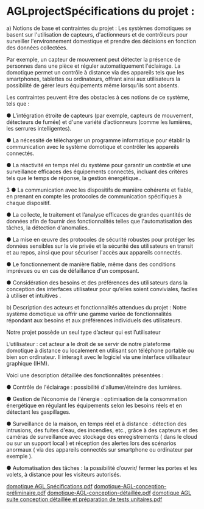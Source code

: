 # AGLprojectSpécifications du projet :
a) Notions de base et contraintes du projet :
Les systèmes domotiques se basent sur l'utilisation de capteurs, d'actionneurs et de
contrôleurs pour surveiller l'environnement domestique et prendre des décisions en fonction
des données collectées.

Par exemple, un capteur de mouvement peut détecter la présence de personnes dans une
pièce et réguler automatiquement l'éclairage.
La domotique permet un contrôle à distance via des appareils tels que les smartphones,
tablettes ou ordinateurs, offrant ainsi aux utilisateurs la possibilité de gérer leurs
équipements même lorsqu'ils sont absents.

Les contraintes peuvent être des obstacles à ces notions de ce système, tels que :

● L’intégration étroite de capteurs (par exemple, capteurs de mouvement,
détecteurs de fumée) et d'une variété d’actionneurs (comme les lumières, les
serrures intelligentes).

● La nécessité de télécharger un programme informatique pour établir la
communication avec le système domotique et contrôler les appareils
connectés.

● La réactivité en temps réel du système pour garantir un contrôle et une
surveillance efficaces des équipements connectés, incluant des critères tels
que le temps de réponse, la gestion énergétique..

3
● La communication avec les dispositifs de manière cohérente et fiable, en
prenant en compte les protocoles de communication spécifiques à chaque
dispositif.

● La collecte, le traitement et l’analyse efficaces de grandes quantités de
données afin de fournir des fonctionnalités telles que l'automatisation des
tâches, la détection d'anomalies..

● La mise en œuvre des protocoles de sécurité robustes pour protéger les
données sensibles sur la vie privée et la sécurité des utilisateurs en transit et
au repos, ainsi que pour sécuriser l'accès aux appareils connectés.

● Le fonctionnement de manière fiable, même dans des conditions imprévues
ou en cas de défaillance d'un composant.

● Considération des besoins et des préférences des utilisateurs dans la
conception des interfaces utilisateur pour qu’elles soient conviviales, faciles à
utiliser et intuitives .

b) Description des acteurs et fonctionnalités attendues du projet :
Notre système domotique va offrir une gamme variée de fonctionnalités répondant aux
besoins et aux préférences individuels des utilisateurs.

Notre projet possède un seul type d’acteur qui est l’utilisateur


L’utilisateur : cet acteur a le droit de se servir de notre plateforme domotique à distance ou
localement en utilisant son téléphone portable ou bien son ordinateur. Il interagit avec le
logiciel via une interface utilisateur graphique (IHM).

Voici une description détaillée des fonctionnalités présentées :

● Contrôle de l'éclairage : possibilité d'allumer/éteindre des lumières.

● Gestion de l’économie de l'énergie : optimisation de la consommation énergétique en
régulant les équipements selon les besoins réels et en détectant les gaspillages.

● Surveillance de la maison, en temps réel et à distance : détection des intrusions, des
fuites d'eau, des incendies, etc., grâce à des capteurs et des caméras de surveillance
avec stockage des enregistrements ( dans le cloud ou sur un support local ) et
réception des alertes lors des scénarios anormaux ( via des appareils connectés sur
smartphone ou ordinateur par exemple ).

● Automatisation des tâches : la possibilité d’ouvrir/ fermer les portes et les volets, à
distance pour les visiteurs autorisés.


[domotique AGL Spécifications.pdf](https://github.com/nouhabennasr/AGLproject/files/15146254/domotique.AGL.Specifications.pdf)
[domotique-AGL-conception-préliminaire.pdf](https://github.com/nouhabennasr/AGLproject/files/15146264/domotique-AGL-conception-preliminaire.pdf)
[domotique-AGL-conception-détaillée.pdf](https://github.com/nouhabennasr/AGLproject/files/15146265/domotique-AGL-conception-detaillee.pdf)
[domotique AGL suite conception détaillée et préparation de tests unitaires.pdf](https://github.com/nouhabennasr/AGLproject/files/15146268/domotique.AGL.suite.conception.detaillee.et.preparation.de.tests.unitaires.pdf)

